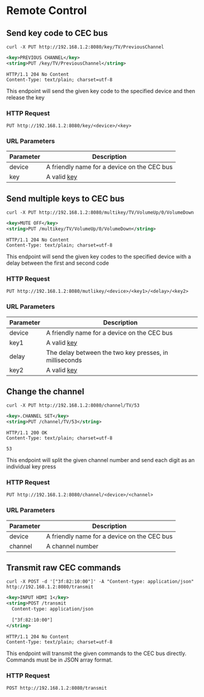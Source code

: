 # Remote Control

## Send key code to CEC bus

```shell
curl -X PUT http://192.168.1.2:8080/key/TV/PreviousChannel
```

```xml
<key>PREVIOUS CHANNEL</key>
<string>PUT /key/TV/PreviousChannel</string>
```

```http
HTTP/1.1 204 No Content
Content-Type: text/plain; charset=utf-8
```

This endpoint will send the given key code to the specified device and then release the key

### HTTP Request

`PUT http://192.168.1.2:8080/key/<device>/<key>`

### URL Parameters

| Parameter | Description                                                  |
|-----------|--------------------------------------------------------------|
| device    | A friendly name for a device on the CEC bus                  |
| key       | A valid [key](#keys)                                         |

## Send multiple keys to CEC bus

```shell
curl -X PUT http://192.168.1.2:8080/multikey/TV/VolumeUp/0/VolumeDown
```

```xml
<key>MUTE OFF</key>
<string>PUT /multikey/TV/VolumeUp/0/VolumeDown</string>
```

```http
HTTP/1.1 204 No Content
Content-Type: text/plain; charset=utf-8
```

This endpoint will send the given key codes to the specified device with a delay between the first and second code

### HTTP Request

`PUT http://192.168.1.2:8080/mutlikey/<device>/<key1>/<delay>/<key2>`

### URL Parameters

| Parameter | Description                                                  |
|-----------|--------------------------------------------------------------|
| device    | A friendly name for a device on the CEC bus                  |
| key1      | A valid [key](#keys)                                         |
| delay     | The delay between the two key presses, in milliseconds       |
| key2      | A valid [key](#keys)                                         |

## Change the channel

```shell
curl -X PUT http://192.168.1.2:8080/channel/TV/53
```

```xml
<key>.CHANNEL SET</key>
<string>PUT /channel/TV/53</string>
```

```http
HTTP/1.1 200 OK
Content-Type: text/plain; charset=utf-8

53
```

This endpoint will split the given channel number and send each digit as an individual key press

### HTTP Request

`PUT http://192.168.1.2:8080/channel/<device>/<channel>`

### URL Parameters

| Parameter | Description                                  |
|-----------|----------------------------------------------|
| device    | A friendly name for a device on the CEC bus  |
| channel   | A channel number                             |

## Transmit raw CEC commands

```shell
curl -X POST -d '["3f:82:10:00"]' -A "Content-type: application/json" http://192.168.1.2:8080/transmit
```

```xml
<key>INPUT HDMI 1</key>
<string>POST /transmit
  Content-type: application/json

  ["3f:82:10:00"]
</string>
```

```http
HTTP/1.1 204 No Content
Content-Type: text/plain; charset=utf-8
```

This endpoint will transmit the given commands to the CEC bus directly. Commands must be in JSON array format. 

### HTTP Request

`POST http://192.168.1.2:8080/transmit`
